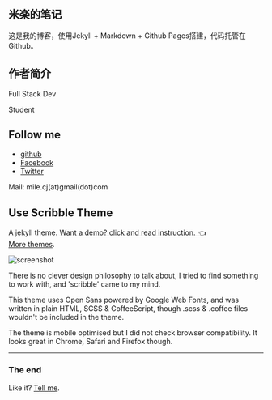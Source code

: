 ## 米楽的笔记

这是我的博客，使用Jekyll + Markdown + Github Pages搭建，代码托管在Github。

## 作者简介

Full Stack Dev

Student 
  

## Follow me

* [github](https://github.com/garycruise) 
* [Facebook](https://www.facebook.com/milegao)
* [Twitter](http://twitter.com/milegao/)

Mail: mile.cj(at)gmail(dot)com

## Use Scribble Theme

A jekyll theme. [Want a demo? click and read instruction. :point_left:](http://scribble.muan.co/2013/05/06/scribble-the-jekyll-theme/)
<br />
[More themes](https://github.com/muan/muan.github.com/releases).

![screenshot](http://scribble.muan.co/images/screenshot.png)

There is no clever design philosophy to talk about, I tried to find something to work with, and 'scribble' came to my mind. 

This theme uses Open Sans powered by Google Web Fonts, and was written in plain HTML, SCSS & CoffeeScript, though .scss & .coffee files wouldn't be included in the theme. 

The theme is mobile optimised but I did not check browser compatibility. It looks great in Chrome, Safari and Firefox though.

---

### The end

Like it? [Tell me](http://twitter.com/milegao).